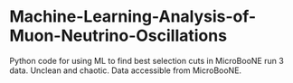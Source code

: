 # Machine-Learning-Analysis-of-Muon-Neutrino-Oscillations
Python code for using ML to find best selection cuts in MicroBooNE run 3 data. Unclean and chaotic. Data accessible from MicroBooNE.
